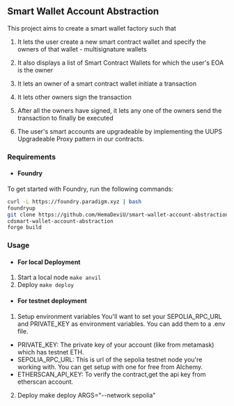 ## Smart Wallet Account Abstraction

This project aims to create a smart wallet factory such that 

1) It lets the user create a new smart contract wallet and specify the owners of that wallet - multisignature wallets

2) It also displays a list of Smart Contract Wallets for which the user's EOA is the owner

3) It lets an owner of a smart contract wallet initiate a transaction

4) It lets other owners sign the transaction

5) After all the owners have signed, it lets any one of the owners send the transaction to finally be executed

7) The user's smart accounts are upgradeable by implementing the UUPS Upgradeable Proxy pattern in our contracts.


### Requirements
- #### Foundry

To get started with Foundry, run the following commands:

```bash
curl -L https://foundry.paradigm.xyz | bash
foundryup
git clone https://github.com/HemaDeviU/smart-wallet-account-abstraction
cdsmart-wallet-account-abstraction
forge build
```

### Usage
- #### For local Deployment

1.  Start a local node
```make anvil```
2.  Deploy
```make deploy```

- #### For testnet deployment

1. Setup environment variables
You'll want to set your SEPOLIA_RPC_URL and PRIVATE_KEY as environment variables. You can add them to a .env file.

- PRIVATE_KEY: The private key of your account (like from metamask) which has testnet ETH.
- SEPOLIA_RPC_URL: This is url of the sepolia testnet node you're working with. You can get setup with one for free from Alchemy.
- ETHERSCAN_API_KEY: To verify the contract,get the api key from etherscan account.

2. Deploy
make deploy ARGS="--network sepolia"






